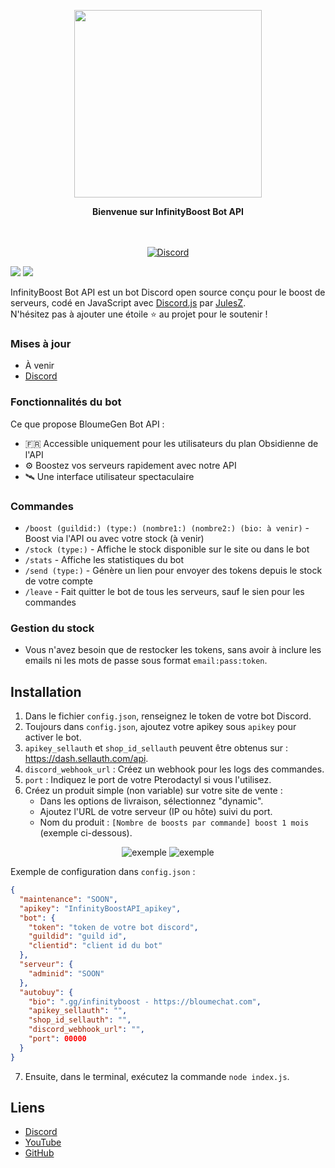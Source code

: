 
<p align="center">
  <img src="https://imagedelivery.net/HL_Fwm__tlvUGLZF2p74xw/652f7c55-14b1-4726-dd20-60f539a53c00/public" width="300">
</p>

<p align="center">
  <b>Bienvenue sur InfinityBoost Bot API</b>
</p>

<p align="center">
    <br/><br/>
    <a href="https://discord.gg/infinityboost" target="_blank">
        <img src="https://img.shields.io/discord/1295854117779931237.svg?logo=discord&colorB=7289DA" alt="Discord" />
    </a>
</p>

[![](https://img.shields.io/badge/discord.js-v13.1.0--dev-blue.svg?logo=npm)](https://github.com/discordjs)
[![](https://img.shields.io/badge/paypal-donate-blue.svg)](https://paypal.me/BloumeGen)

InfinityBoost Bot API est un bot Discord open source conçu pour le boost de serveurs, codé en JavaScript avec [Discord.js](https://discord.js.org) par [JulesZ](https://github.com/JulesZYTB).  
N'hésitez pas à ajouter une étoile ⭐ au projet pour le soutenir !

### Mises à jour
* À venir
* [Discord](https://discord.gg/infinityboost)

### Fonctionnalités du bot

Ce que propose BloumeGen Bot API :
* 🇫🇷 Accessible uniquement pour les utilisateurs du plan Obsidienne de l'API
* ⚙️ Boostez vos serveurs rapidement avec notre API
* 🛰️ Une interface utilisateur spectaculaire

### Commandes

* `/boost (guildid:) (type:) (nombre1:) (nombre2:) (bio: à venir)` - Boost via l'API ou avec votre stock (à venir)
* `/stock (type:)` - Affiche le stock disponible sur le site ou dans le bot
* `/stats` - Affiche les statistiques du bot
* `/send (type:)` - Génère un lien pour envoyer des tokens depuis le stock de votre compte
* `/leave` - Fait quitter le bot de tous les serveurs, sauf le sien pour les commandes

### Gestion du stock

* Vous n'avez besoin que de restocker les tokens, sans avoir à inclure les emails ni les mots de passe sous format `email:pass:token`.

## Installation

1. Dans le fichier `config.json`, renseignez le token de votre bot Discord.
2. Toujours dans `config.json`, ajoutez votre apikey sous `apikey` pour activer le bot.
3. `apikey_sellauth` et `shop_id_sellauth` peuvent être obtenus sur : https://dash.sellauth.com/api.
4. `discord_webhook_url` : Créez un webhook pour les logs des commandes.
5. `port` : Indiquez le port de votre Pterodactyl si vous l'utilisez.
6. Créez un produit simple (non variable) sur votre site de vente :
    - Dans les options de livraison, sélectionnez "dynamic".
    - Ajoutez l'URL de votre serveur (IP ou hôte) suivi du port.
    - Nom du produit : `[Nombre de boosts par commande] boost 1 mois` (exemple ci-dessous).

<p align="center">
  <img src="https://media.bloumechat.com/media/CAjrolIq7N.png" alt="exemple" /> 
  <img src="https://media.bloumechat.com/media/TbhEtnkVWS.png" alt="exemple" />
</p>

Exemple de configuration dans `config.json` :
```json
{
  "maintenance": "SOON",
  "apikey": "InfinityBoostAPI_apikey",
  "bot": {
    "token": "token de votre bot discord",
    "guildid": "guild id",
    "clientid": "client id du bot"
  },
  "serveur": {
    "adminid": "SOON"
  },
  "autobuy": {    
    "bio": ".gg/infinityboost - https://bloumechat.com",
    "apikey_sellauth": "",
    "shop_id_sellauth": "",
    "discord_webhook_url": "",
    "port": 00000
  }
}
```

7. Ensuite, dans le terminal, exécutez la commande `node index.js`.

## Liens

* [Discord](https://discord.gg/infinityboost)
* [YouTube](https://www.youtube.com/julesZYTB)
* [GitHub](https://github.com/JulesZYTB/)


